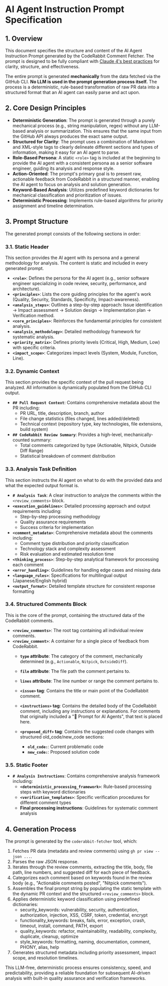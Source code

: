 # AI Agent Instruction Prompt Specification

## 1. Overview

This document specifies the structure and content of the AI Agent Instruction Prompt generated by the CodeRabbit Comment Fetcher. The prompt is designed to be fully compliant with [Claude 4's best practices](https://docs.claude.com/en/docs/build-with-claude/prompt-engineering/overview.md) for clarity, structure, and effectiveness.

The entire prompt is generated **mechanically** from the data fetched via the GitHub CLI. **No LLM is used in the prompt generation process itself.** The process is a deterministic, rule-based transformation of raw PR data into a structured format that an AI agent can easily parse and act upon.

## 2. Core Design Principles

- **Deterministic Generation**: The prompt is generated through a purely mechanical process (e.g., string manipulation, regex) without any LLM-based analysis or summarization. This ensures that the same input from the GitHub API always produces the exact same output.
- **Structured for Clarity**: The prompt uses a combination of Markdown and XML-style tags to clearly delineate different sections and types of information, making it easy for an AI agent to parse.
- **Role-Based Persona**: A static `<role>` tag is included at the beginning to provide the AI agent with a consistent persona as a senior software engineer, guiding its analysis and response style.
- **Action-Oriented**: The prompt's primary goal is to present raw, actionable feedback from CodeRabbit in a structured manner, enabling the AI agent to focus on analysis and solution generation.
- **Keyword-Based Analysis**: Utilizes predefined keyword dictionaries for mechanical classification and prioritization of issues.
- **Deterministic Processing**: Implements rule-based algorithms for priority assignment and timeline determination.

## 3. Prompt Structure

The generated prompt consists of the following sections in order:

### 3.1. Static Header

This section provides the AI agent with its persona and a general methodology for analysis. The content is static and included in every generated prompt.

- **`<role>`**: Defines the persona for the AI agent (e.g., senior software engineer specializing in code review, security, performance, and architecture).
- **`<principles>`**: Lists the core guiding principles for the agent's work (Quality, Security, Standards, Specificity, Impact-awareness).
- **`<analysis_steps>`**: Outlines a step-by-step approach: Issue identification → Impact assessment → Solution design → Implementation plan → Verification method.
- **`<core_principles>`**: Reinforces the fundamental principles for consistent analysis.
- **`<analysis_methodology>`**: Detailed methodology framework for systematic analysis.
- **`<priority_matrix>`**: Defines priority levels (Critical, High, Medium, Low) with specific criteria.
- **`<impact_scope>`**: Categorizes impact levels (System, Module, Function, Line).

### 3.2. Dynamic Context

This section provides the specific context of the pull request being analyzed. All information is dynamically populated from the GitHub CLI output.

- **`## Pull Request Context`**: Contains comprehensive metadata about the PR including:
  - PR URL, title, description, branch, author
  - File change statistics (files changed, lines added/deleted)
  - Technical context (repository type, key technologies, file extensions, build system)
- **`## CodeRabbit Review Summary`**: Provides a high-level, mechanically-counted summary:
  - Total comments categorized by type (Actionable, Nitpick, Outside Diff Range)
  - Statistical breakdown of comment distribution

### 3.3. Analysis Task Definition

This section instructs the AI agent on what to do with the provided data and what the expected output format is.

- **`# Analysis Task`**: A clear instruction to analyze the comments within the `<review_comments>` block.
- **`<execution_guidelines>`**: Detailed processing approach and output requirements including:
  - Step-by-step processing methodology
  - Quality assurance requirements
  - Success criteria for implementation
- **`<comment_metadata>`**: Comprehensive metadata about the comments including:
  - Comment type distribution and priority classification
  - Technology stack and complexity assessment
  - Risk evaluation and estimated resolution time
- **`<thinking_process>`**: Step-by-step analytical framework for processing each comment
- **`<error_handling>`**: Guidelines for handling edge cases and missing data
- **`<language_rules>`**: Specifications for multilingual output (Japanese/English hybrid)
- **`<output_format>`**: Detailed template structure for consistent response formatting

### 3.4. Structured Comments Block

This is the core of the prompt, containing the structured data of the CodeRabbit comments.

- **`<review_comments>`**: The root tag containing all individual review comments.
- **`<review_comment>`**: A container for a single piece of feedback from CodeRabbit.
  - **`type` attribute**: The category of the comment, mechanically determined (e.g., `Actionable`, `Nitpick`, `OutsideDiff`).
  - **`file` attribute**: The file path the comment pertains to.
  - **`lines` attribute**: The line number or range the comment pertains to.

  - **`<issue>` tag**: Contains the title or main point of the CodeRabbit comment.
  - **`<instructions>` tag**: Contains the detailed body of the CodeRabbit comment, including any instructions or explanations. For comments that originally included a "🤖 Prompt for AI Agents", that text is placed here.
  - **`<proposed_diff>` tag**: Contains the suggested code changes with structured old_code/new_code sections:
    - **`old_code:`**: Current problematic code
    - **`new_code:`**: Proposed solution code

### 3.5. Static Footer

- **`# Analysis Instructions`**: Contains comprehensive analysis framework including:
  - **`<deterministic_processing_framework>`**: Rule-based processing steps with keyword dictionaries
  - **`<verification_templates>`**: Specific verification procedures for different comment types
  - **Final processing instructions**: Guidelines for systematic comment analysis

## 4. Generation Process

The prompt is generated by the `coderabbit-fetcher` tool, which:
1. Fetches PR data (metadata and review comments) using `gh pr view --json ...`.
2. Parses the raw JSON response.
3. Iterates through the review comments, extracting the title, body, file path, line numbers, and suggested diff for each piece of feedback.
4. Categorizes each comment based on keywords found in the review body (e.g., "Actionable comments posted", "Nitpick comments").
5. Assembles the final prompt string by populating the static template with the dynamic PR context and the structured `<review_comments>` block.
6. Applies deterministic keyword classification using predefined dictionaries:
   - security_keywords: vulnerability, security, authentication, authorization, injection, XSS, CSRF, token, credential, encrypt
   - functionality_keywords: breaks, fails, error, exception, crash, timeout, install, command, PATH, export
   - quality_keywords: refactor, maintainability, readability, complexity, duplicate, cleanup, optimize
   - style_keywords: formatting, naming, documentation, comment, PHONY, alias, help
7. Generates structured metadata including priority assessment, impact scope, and resolution timelines.

This LLM-free, deterministic process ensures consistency, speed, and predictability, providing a reliable foundation for subsequent AI-driven analysis with built-in quality assurance and verification frameworks.